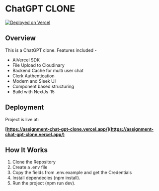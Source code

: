# ChatGPT CLONE

[![Deployed on Vercel](https://img.shields.io/badge/Deployed%20on-Vercel-black?style=for-the-badge&logo=vercel)](https://assignment-chat-gpt-clone.vercel.app/)

## Overview
This is a ChatGPT clone. Features included -
- AiVercel SDK
- File Upload to Cloudinary
- Backend Cache for multi user chat
- Clerk Authentication
- Modern and Sleek UI
- Component based structuring
- Build with NextJs-15

## Deployment

Project is live at:

**[https://assignment-chat-gpt-clone.vercel.app/](https://assignment-chat-gpt-clone.vercel.app/)**

## How It Works

1. Clone the Repository
2. Create a .env file
3. Copy the fields from .env.example and get the Credentials
4. Install dependecies (npm install).
5. Run the project (npm run dev).